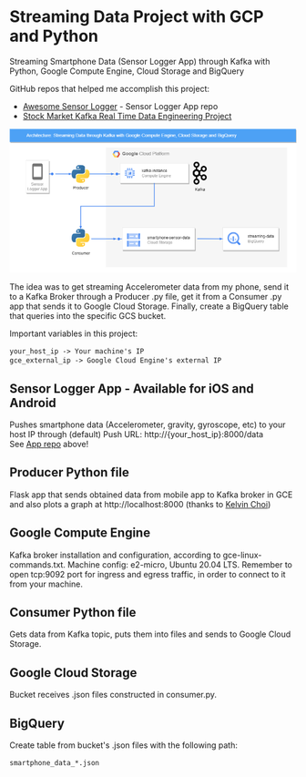 # Streaming Data Project with GCP and Python

Streaming Smartphone Data (Sensor Logger App) through Kafka with Python, Google Compute Engine, Cloud Storage and BigQuery

GitHub repos that helped me accomplish this project:
* [Awesome Sensor Logger](https://github.com/tszheichoi/awesome-sensor-logger#the-sensor-logger-app) - Sensor Logger App repo
* [Stock Market Kafka Real Time Data Engineering Project](https://github.com/darshilparmar/stock-market-kafka-data-engineering-project)
  
![alt-text](https://github.com/dfedeoli/kafka-gce-smartphone-data/blob/main/kafka-gcp.drawio.png?raw=true)

The idea was to get streaming Accelerometer data from my phone, send it to a Kafka Broker through a Producer .py file, get it from a Consumer .py app that sends it to Google Cloud Storage. Finally, create a BigQuery table that queries into the specific GCS bucket.

Important variables in this project:
<pre><code>your_host_ip -> Your machine's IP  
gce_external_ip -> Google Cloud Engine's external IP
</code></pre>

## Sensor Logger App - Available for iOS and Android
Pushes smartphone data (Accelerometer, gravity, gyroscope, etc) to your host IP through (default) Push URL: http://{your_host_ip}:8000/data  
See [App repo](https://github.com/tszheichoi/awesome-sensor-logger#the-sensor-logger-app) above!

## Producer Python file
Flask app that sends obtained data from mobile app to Kafka broker in GCE and also plots a graph at http://localhost:8000 (thanks to [Kelvin Choi](https://github.com/tszheichoi))

## Google Compute Engine
Kafka broker installation and configuration, according to gce-linux-commands.txt. Machine config: e2-micro, Ubuntu 20.04 LTS. Remember to open tcp:9092 port for ingress and egress traffic, in order to connect to it from your machine.

## Consumer Python file
Gets data from Kafka topic, puts them into files and sends to Google Cloud Storage.

## Google Cloud Storage
Bucket receives .json files constructed in consumer.py.

## BigQuery
Create table from bucket's .json files with the following path:  
<pre><code>smartphone_data_*.json
</code></pre>
